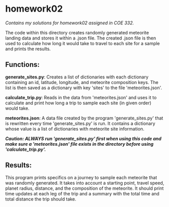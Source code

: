 # homework02
*Contains my solutions for homework02 assigned in COE 332.*

The code within this directory creates randomly generated meteorite landing data and stores it within a .json file. The created .json file is then used
to calculate how long it would take to travel to each site for a sample and prints the results.

## Functions:
**generate_sites.py**:
Creates a list of dictionaries with each dictionary containing an id, latitude, longitude, and meteorite composition keys. The list is then saved as a dictionary with key 'sites' to the file 'meteorites.json'.

**calculate_trip.py**:
Reads in the data from 'meteorites.json' and uses it to calculate and print how long a trip to sample each site (in given order) would take.

 **meteorites.json**:
A data file created by the program 'generate_sites.py' that is rewritten every time 'generate_sites.py' is run. It contains a dictionary whose value is a list of dictionaries with meteorite site information.
                   
  ***Caution: ALWAYS run 'generate_sites.py' first when using this code and make sure a
           'meteorites.json' file exists in the directory before using 'calculate_trip.py'.***
 
 ## Results:
This program prints specifics on a journey to sample each meteorite that was randomly generated. It takes into account a starting point, travel speed, planet radius, distance, and the composition of the meteorite. It should print time updates at each leg of the trip and a summary with the total time and total distance the trip should take.
